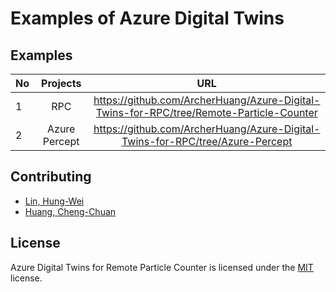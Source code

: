 # Examples of Azure Digital Twins

## Examples
| No |    Projects   |                                                URL                                                |
|----|:-------------:|:-------------------------------------------------------------------------------------------------:|
|  1 |      RPC      | https://github.com/ArcherHuang/Azure-Digital-Twins-for-RPC/tree/Remote-Particle-Counter |
|  2 | Azure Percept |      https://github.com/ArcherHuang/Azure-Digital-Twins-for-RPC/tree/Azure-Percept      |

## Contributing
* [Lin, Hung-Wei](https://github.com/levanlin)
* [Huang, Cheng-Chuan](https://github.com/ArcherHuang)

## License
Azure Digital Twins for Remote Particle Counter is licensed under the [MIT](./LICENSE) license.